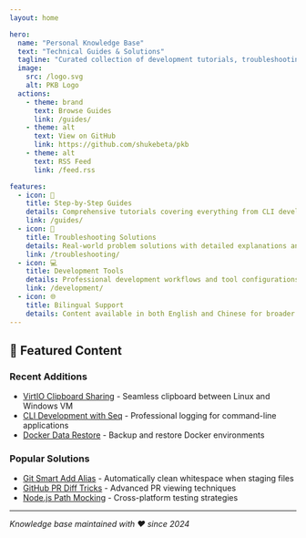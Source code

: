 ```yaml
---
layout: home

hero:
  name: "Personal Knowledge Base"
  text: "Technical Guides & Solutions"
  tagline: "Curated collection of development tutorials, troubleshooting guides, and technical insights"
  image:
    src: /logo.svg
    alt: PKB Logo
  actions:
    - theme: brand
      text: Browse Guides
      link: /guides/
    - theme: alt
      text: View on GitHub
      link: https://github.com/shukebeta/pkb
    - theme: alt
      text: RSS Feed
      link: /feed.rss

features:
  - icon: 📖
    title: Step-by-Step Guides
    details: Comprehensive tutorials covering everything from CLI development to Docker automation
    link: /guides/
  - icon: 🔧
    title: Troubleshooting Solutions
    details: Real-world problem solutions with detailed explanations and code examples
    link: /troubleshooting/
  - icon: 💻
    title: Development Tools
    details: Professional development workflows and tool configurations
    link: /development/
  - icon: 🌐
    title: Bilingual Support
    details: Content available in both English and Chinese for broader accessibility
---
```


## 🚀 Featured Content

### Recent Additions
- [VirtIO Clipboard Sharing](/guides/virt-manager-clipboard-sharing) - Seamless clipboard between Linux and Windows VM
- [CLI Development with Seq](/guides/cli-development-with-seq) - Professional logging for command-line applications
- [Docker Data Restore](/guides/docker-data-restore) - Backup and restore Docker environments

### Popular Solutions
- [Git Smart Add Alias](/guides/git-smartadd-alias) - Automatically clean whitespace when staging files
- [GitHub PR Diff Tricks](/guides/github-pr-diff-trick) - Advanced PR viewing techniques
- [Node.js Path Mocking](/guides/nodejs-path-mocking-dependency-injection) - Cross-platform testing strategies

---

*Knowledge base maintained with ❤️ since 2024*